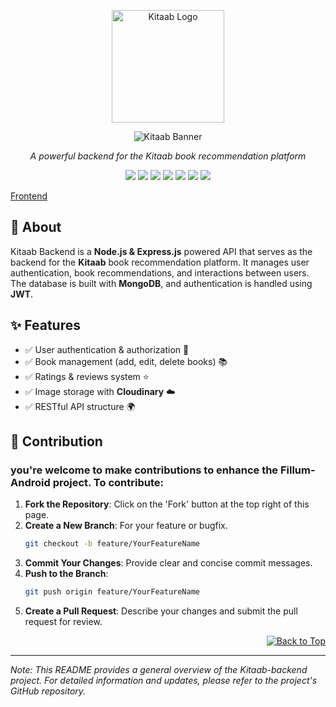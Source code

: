 <p align="center">
  <img src="https://github.com/user-attachments/assets/96c4c130-354c-4214-89b7-d98bc8f74ba8" alt="Kitaab Logo" width="180">
</p>



<p align="center">
  <img src="https://readme-typing-svg.herokuapp.com?size=25&color=ff9900&center=true&vCenter=true&width=500&height=50&lines=Welcome+to+Kitaab+Backend!📖;Manage+authentication🔒;Book+recommendations!" alt="Kitaab Banner">
</p>



<p align="center"><i>A powerful backend for the Kitaab book recommendation platform</i></p>
<p align="center">
  <img src="https://img.shields.io/badge/React_Native-20232A?style=for-the-badge&logo=react&logoColor=61DAFB">
  <img src="https://img.shields.io/badge/Expo-1B1F23?style=for-the-badge&logo=expo&logoColor=white">
  <img src="https://img.shields.io/badge/Node.js-43853D?style=for-the-badge&logo=node.js&logoColor=white">
  <img src="https://img.shields.io/badge/Express.js-404D59?style=for-the-badge">
  <img src="https://img.shields.io/badge/MongoDB-4EA94B?style=for-the-badge&logo=mongodb&logoColor=white">
  <img src="https://img.shields.io/badge/JWT-black?style=for-the-badge&logo=jsonwebtokens">
  <img src="https://img.shields.io/badge/Cloudinary-3448C5?style=for-the-badge&logo=cloudinary&logoColor=white">
</p>

[Frontend](https://github.com/zenpai6996/Kitaab-android)

## 📖 About  
Kitaab Backend is a **Node.js & Express.js** powered API that serves as the backend for the **Kitaab** book recommendation platform. It manages user authentication, book recommendations, and interactions between users. The database is built with **MongoDB**, and authentication is handled using **JWT**.

## ✨ Features  
- ✅ User authentication & authorization 🔑  
- ✅ Book management (add, edit, delete books) 📚  
- ✅ Ratings & reviews system ⭐  
- ✅ Image storage with **Cloudinary** ☁️  
- ✅ RESTful API structure 🌍  



## 🤝 Contribution

### you're welcome to make contributions to enhance the Fillum-Android project. To contribute:

1. **Fork the Repository**: Click on the 'Fork' button at the top right of this page.
2. **Create a New Branch**: For your feature or bugfix.
   ```bash
   git checkout -b feature/YourFeatureName
   ```
3. **Commit Your Changes**: Provide clear and concise commit messages.
4. **Push to the Branch**:
   ```bash
   git push origin feature/YourFeatureName
   ```
5. **Create a Pull Request**: Describe your changes and submit the pull request for review.

<p align="right">
  <a href="#overview"><img src="https://img.shields.io/badge/Back%20to%20Top-%E2%86%91-blue" alt="Back to Top"></a>
</p>


---

*Note: This README provides a general overview of the Kitaab-backend project. For detailed information and updates, please refer to the project's GitHub repository.*

